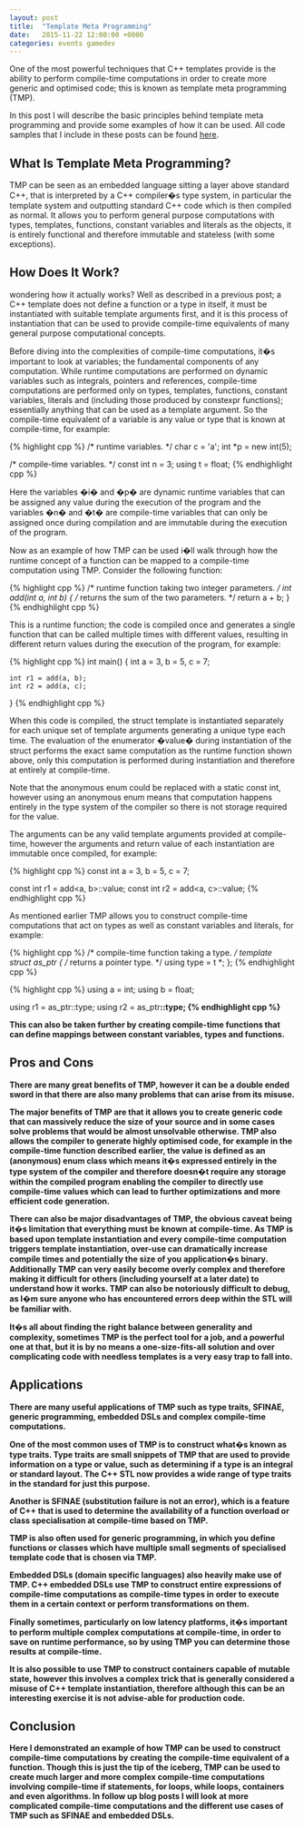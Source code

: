```yaml
---
layout: post
title:  "Template Meta Programming"
date:   2015-11-22 12:00:00 +0000
categories: events gamedev
---
```


One of the most powerful techniques that C++ templates provide is the ability to perform compile-time computations in order to create more generic and optimised code; this is known as template meta programming (TMP).

In this post I will describe the basic principles behind template meta programming and provide some examples of how it can be used. All code samples that I include in these posts can be found [here][cpp-samples].

## What Is Template Meta Programming?

TMP can be seen as an embedded language sitting a layer above standard C++, that is interpreted by a C++ compiler�s type system, in particular the template system and outputting standard C++ code which is then compiled as normal. It allows you to perform general purpose computations with types, templates, functions, constant variables and literals as the objects, it is entirely functional and therefore immutable and stateless (with some exceptions).

## How Does It Work?

wondering how it actually works? Well as described in a previous post; a C++ template does not define a function or a type in itself, it must be instantiated with suitable template arguments first, and it is this process of instantiation that can be used to provide compile-time equivalents of many general purpose computational concepts.

Before diving into the complexities of compile-time computations, it�s important to look at variables; the fundamental components of any computation. While runtime computations are performed on dynamic variables such as integrals, pointers and references, compile-time computations are performed only on types, templates, functions, constant variables, literals and (including those produced by constexpr functions); essentially anything that can be used as a template argument. So the compile-time equivalent of a variable is any value or type that is known at compile-time, for example:

{% highlight cpp %}
/* runtime variables. */
char c = 'a';
int *p = new int(5);
 
/* compile-time variables. */
const int n = 3;
using t = float;
{% endhighlight cpp %}

Here the variables �i� and �p� are dynamic runtime variables that can be assigned any value during the execution of the program and the variables �n� and �t� are compile-time variables that can only be assigned once during compilation and are immutable during the execution of the program.

Now as an example of how TMP can be used i�ll walk through how the runtime concept of a function can be mapped to a compile-time computation using TMP. Consider the following function:

{% highlight cpp %}
/* runtime function taking two integer parameters. */
int add(int a, int b) {
    /* returns the sum of the two parameters. */
    return a + b;
}
{% endhighlight cpp %}

This is a runtime function; the code is compiled once and generates a single function that can be called multiple times with different values, resulting in different return values during the execution of the program, for example:

{% highlight cpp %}
int main() {
    int a = 3, b = 5, c = 7;
 
    int r1 = add(a, b);
    int r2 = add(a, c);
}
{% endhighlight cpp %}

When this code is compiled, the struct template is instantiated separately for each unique set of template arguments generating a unique type each time. The evaluation of the enumerator �value� during instantiation of the struct performs the exact same computation as the runtime function shown above, only this computation is performed during instantiation and therefore at entirely at compile-time.

Note that the anonymous enum could be replaced with a static const int, however using an anonymous enum means that computation happens entirely in the type system of the compiler so there is not storage required for the value.

The arguments can be any valid template arguments provided at compile-time, however the arguments and return value of each instantiation are immutable once compiled, for example:

{% highlight cpp %}
const int a = 3, b = 5, c = 7;
 
const int r1 = add<a, b>::value;
const int r2 = add<a, c>::value;
{% endhighlight cpp %}

As mentioned earlier TMP allows you to construct compile-time computations that act on types as well as constant variables and literals, for example:

{% highlight cpp %}
/* compile-time function taking a type. */
template <typename t>
struct as_ptr {
    /* returns a pointer type. */
    using type = t *;
};
{% endhighlight cpp %}

{% highlight cpp %}
using a = int;
using b = float;
 
using r1 = as_ptr<a>::type;
using r2 = as_ptr<b>::type;
{% endhighlight cpp %}

This can also be taken further by creating compile-time functions that can define mappings between constant variables, types and functions.

## Pros and Cons

There are many great benefits of TMP, however it can be a double ended sword in that there are also many problems that can arise from its misuse.

The major benefits of TMP are that it allows you to create generic code that can massively reduce the size of your source and in some cases solve problems that would be almost unsolvable otherwise. TMP also allows the compiler to generate highly optimised code, for example in the compile-time function described earlier, the value is defined as an (anonymous) enum class which means it�s expressed entirely in the type system of the compiler and therefore doesn�t require any storage within the compiled program enabling the compiler to directly use compile-time values which can lead to further optimizations and more efficient code generation.

There can also be major disadvantages of TMP, the obvious caveat being it�s limitation that everything must be known at compile-time. As TMP is based upon template instantiation and every compile-time computation triggers template instantiation, over-use can dramatically increase compile times and potentially the size of you application�s binary. Additionally TMP can very easily become overly complex and therefore making it difficult for others (including yourself at a later date) to understand how it works. TMP can also be notoriously difficult to debug, as I�m sure anyone who has encountered errors deep within the STL will be familiar with.

It�s all about finding the right balance between generality and complexity, sometimes TMP is the perfect tool for a job, and a powerful one at that, but it is by no means a one-size-fits-all solution and over complicating code with needless templates is a very easy trap to fall into.

## Applications

There are many useful applications of TMP such as type traits, SFINAE, generic programming, embedded DSLs and complex compile-time computations.

One of the most common uses of TMP is to construct what�s known as type traits. Type traits are small snippets of TMP that are used to provide information on a type or value, such as determining if a type is an integral or standard layout. The C++ STL now provides a wide range of type traits in the standard for just this purpose.

Another is SFINAE (substitution failure is not an error), which is a feature of C++ that is used to determine the availability of a function overload or class specialisation at compile-time based on TMP.

TMP is also often used for generic programming, in which you define functions or classes which have multiple small segments of specialised template code that is chosen via TMP.

Embedded DSLs (domain specific languages) also heavily make use of TMP. C++ embedded DSLs use TMP to construct entire expressions of compile-time computations as compile-time types in order to execute them in a certain context or perform transformations on them.

Finally sometimes, particularly on low latency platforms, it�s important to perform multiple complex computations at compile-time, in order to save on runtime performance, so by using TMP you can determine those results at compile-time.

It is also possible to use TMP to construct containers capable of mutable state, however this involves a complex trick that is generally considered a misuse of C++ template instantiation, therefore although this can be an interesting exercise it is not advise-able for production code.

## Conclusion

Here I demonstrated an example of how TMP can be used to construct compile-time computations by creating the compile-time equivalent of a function. Though this is just the tip of the iceberg, TMP can be used to create much larger and more complex compile-time computations involving compile-time if statements, for loops, while loops, containers and even algorithms. In follow up blog posts I will look at more complicated compile-time computations and the different use cases of TMP such as SFINAE and embedded DSLs.

[cpp-samples]: https://github.com/AerialMantis/cpp_samples/tree/master/blog